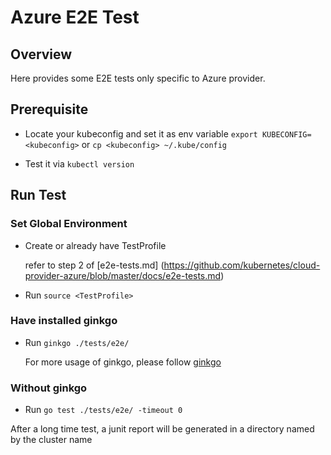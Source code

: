 # Azure E2E Test

## Overview

Here provides some E2E tests only specific to Azure provider.

## Prerequisite
- Locate your kubeconfig and set it as env variable
    ```export KUBECONFIG=<kubeconfig>```
    or 
    ```cp <kubeconfig> ~/.kube/config```

- Test it via  ```kubectl version```

## Run Test

### Set Global Environment
- Create or already have TestProfile

    refer to step 2 of [e2e-tests.md]
    (https://github.com/kubernetes/cloud-provider-azure/blob/master/docs/e2e-tests.md)

- Run ```source <TestProfile>```

### Have installed ginkgo
- Run ```ginkgo ./tests/e2e/ ```

    For more usage of ginkgo, please follow [ginkgo](https://github.com/onsi/ginkgo/blob/master/README.md)

### Without ginkgo
- Run ```go test ./tests/e2e/ -timeout 0```

After a long time test, a junit report will be generated in a directory named by the cluster name 
